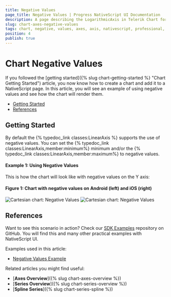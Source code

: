 ```yaml
---
title: Negative Values
page_title: Negative Values | Progress NativeScript UI Documentation
description: A page describing the LogarithmicAxis in Telerik Chart for NativeScript. This article explains the usage of negative values in an axis.
slug: chart-axes-negative-values
tags: chart, negative, values, axes, axis, nativescript, professional, ui
position: 4
publish: true
---
```


# Chart Negative Values

If you followed the [getting started]({% slug chart-getting-started %} "Chart Getting Started") article, you now know how to create a chart and add it to a NativeScript page. In this article, you will see an example of using negative values and see how the chart will render them.

* [Getting Started](#getting-started)
* [References](#references)

## Getting Started

By default the {% typedoc_link classes:LinearAxis %} supports the use of negative values. You can set the {% typedoc_link classes:LinearAxis,member:minimum%} minimum and/or the {% typedoc_link classes:LinearAxis,member:maximum%} to negative values.


#### Example 1: Using Negative Values

<snippet id='negative-values'/>

This is how the chart will look like with negative values on the Y axis:

#### Figure 1: Chart with negative values on Android (left) and iOS (right)

![Cartesian chart: Negative Values](../../../img/ns_ui//negative_values_android.png "Negative values in Android.") ![Cartesian chart: Negative Values](../../../img/ns_ui//negative_values_ios.png "Negative values in iOS.")

## References

Want to see this scenario in action?
Check our [SDK Examples](https://github.com/NativeScript/nativescript-ui-samples) repository on GitHub. You will find this and many other practical examples with NativeScript UI.

Examples used in this article:

* [Negative Values Example](https://github.com/NativeScript/nativescript-ui-samples/tree/master/chart/app/examples/axes/negative-values)

Related articles you might find useful:

* [**Axes Overview**]({% slug chart-axes-overview %})
* [**Series Overview**]({% slug chart-series-overview %})
* [**Spline Series**]({% slug chart-series-spline %})
